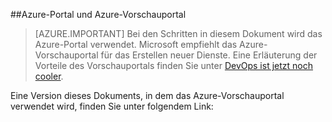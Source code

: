 ##Azure-Portal und Azure-Vorschauportal

> [AZURE.IMPORTANT] Bei den Schritten in diesem Dokument wird das Azure-Portal verwendet. Microsoft empfiehlt das Azure-Vorschauportal für das Erstellen neuer Dienste. Eine Erläuterung der Vorteile des Vorschauportals finden Sie unter [DevOps ist jetzt noch cooler](https://azure.microsoft.com/overview/preview-portal/).

Eine Version dieses Dokuments, in dem das Azure-Vorschauportal verwendet wird, finden Sie unter folgendem Link:

<!---HONumber=AcomDC_0128_2016-->